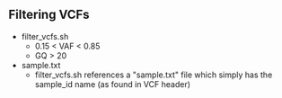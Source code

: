 ## Filtering VCFs
* filter_vcfs.sh
    * 0.15 < VAF < 0.85
    * GQ > 20
* sample.txt
  * filter_vcfs.sh references a "sample.txt" file which simply has the sample_id name (as found in VCF header)

